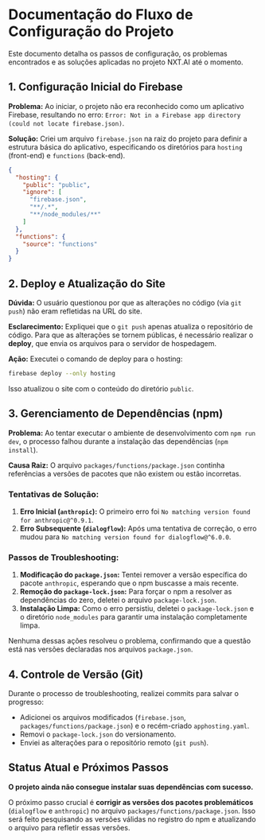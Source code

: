 # Documentação do Fluxo de Configuração do Projeto

Este documento detalha os passos de configuração, os problemas encontrados e as soluções aplicadas no projeto NXT.AI até o momento.

## 1. Configuração Inicial do Firebase

**Problema:** Ao iniciar, o projeto não era reconhecido como um aplicativo Firebase, resultando no erro: `Error: Not in a Firebase app directory (could not locate firebase.json)`.

**Solução:**
Criei um arquivo `firebase.json` na raiz do projeto para definir a estrutura básica do aplicativo, especificando os diretórios para `hosting` (front-end) e `functions` (back-end).

```json
{
  "hosting": {
    "public": "public",
    "ignore": [
      "firebase.json",
      "**/.*",
      "**/node_modules/**"
    ]
  },
  "functions": {
    "source": "functions"
  }
}
```

## 2. Deploy e Atualização do Site

**Dúvida:** O usuário questionou por que as alterações no código (via `git push`) não eram refletidas na URL do site.

**Esclarecimento:**
Expliquei que o `git push` apenas atualiza o repositório de código. Para que as alterações se tornem públicas, é necessário realizar o **deploy**, que envia os arquivos para o servidor de hospedagem.

**Ação:**
Executei o comando de deploy para o hosting:
```bash
firebase deploy --only hosting
```
Isso atualizou o site com o conteúdo do diretório `public`.

## 3. Gerenciamento de Dependências (npm)

**Problema:** Ao tentar executar o ambiente de desenvolvimento com `npm run dev`, o processo falhou durante a instalação das dependências (`npm install`).

**Causa Raiz:** O arquivo `packages/functions/package.json` continha referências a versões de pacotes que não existem ou estão incorretas.

### Tentativas de Solução:

1.  **Erro Inicial (`anthropic`):** O primeiro erro foi `No matching version found for anthropic@^0.9.1`.
2.  **Erro Subsequente (`dialogflow`):** Após uma tentativa de correção, o erro mudou para `No matching version found for dialogflow@^6.0.0`.

### Passos de Troubleshooting:

1.  **Modificação do `package.json`:** Tentei remover a versão específica do pacote `anthropic`, esperando que o npm buscasse a mais recente.
2.  **Remoção do `package-lock.json`:** Para forçar o npm a resolver as dependências do zero, deletei o arquivo `package-lock.json`.
3.  **Instalação Limpa:** Como o erro persistiu, deletei o `package-lock.json` e o diretório `node_modules` para garantir uma instalação completamente limpa.

Nenhuma dessas ações resolveu o problema, confirmando que a questão está nas versões declaradas nos arquivos `package.json`.

## 4. Controle de Versão (Git)

Durante o processo de troubleshooting, realizei commits para salvar o progresso:

- Adicionei os arquivos modificados (`firebase.json`, `packages/functions/package.json`) e o recém-criado `apphosting.yaml`.
- Removi o `package-lock.json` do versionamento.
- Enviei as alterações para o repositório remoto (`git push`).

## Status Atual e Próximos Passos

**O projeto ainda não consegue instalar suas dependências com sucesso.**

O próximo passo crucial é **corrigir as versões dos pacotes problemáticos** (`dialogflow` e `anthropic`) no arquivo `packages/functions/package.json`. Isso será feito pesquisando as versões válidas no registro do npm e atualizando o arquivo para refletir essas versões.
